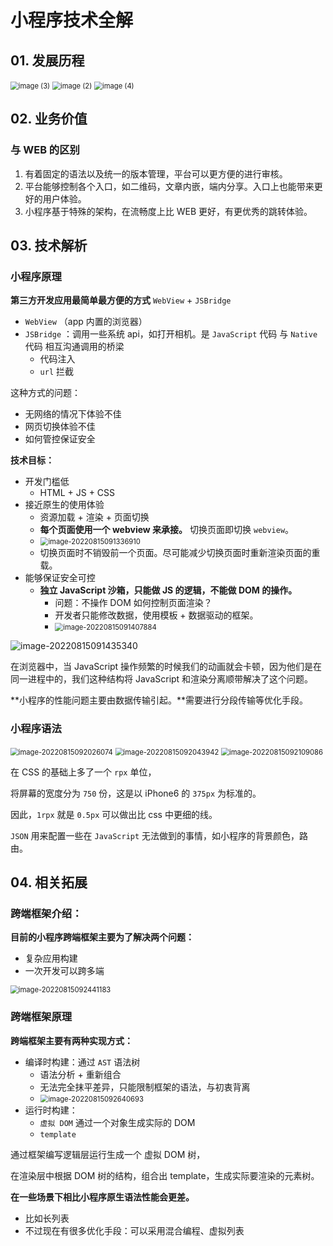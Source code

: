 # 小程序技术全解

## 01. 发展历程

<img src="C:\Users\Zirina\AppData\Roaming\Typora\typora-user-images\image (3).png" alt="image (3)" style="zoom:80%;" />

<img src="C:\Users\Zirina\AppData\Roaming\Typora\typora-user-images\image (2).png" alt="image (2)" style="zoom:80%;" />

<img src="C:\Users\Zirina\AppData\Roaming\Typora\typora-user-images\image (4).png" alt="image (4)" style="zoom:80%;" />

## 02. 业务价值

### 与 WEB 的区别

1. 有着固定的语法以及统一的版本管理，平台可以更方便的进行审核。
2. 平台能够控制各个入口，如二维码，文章内嵌，端内分享。入口上也能带来更好的用户体验。
3. 小程序基于特殊的架构，在流畅度上比 WEB 更好，有更优秀的跳转体验。

## 03. 技术解析

###  小程序原理

**第三方开发应用最简单最方便的方式** `WebView` + `JSBridge`

- `WebView` （app 内置的浏览器）
- `JSBridge` ：调用一些系统 api，如打开相机。是 `JavaScript` 代码 与 `Native` 代码 相互沟通调用的桥梁
  - 代码注入
  - `url` 拦截

这种方式的问题：

- 无网络的情况下体验不佳
- 网页切换体验不佳
- 如何管控保证安全

**技术目标：**

- 开发门槛低
  - HTML + JS + CSS
- 接近原生的使用体验
  - 资源加载  + 渲染 + 页面切换
  - **每个页面使用一个 webview 来承接。** 切换页面即切换 `webview`。
  - <img src="C:\Users\Zirina\AppData\Roaming\Typora\typora-user-images\image-20220815091336910.png" alt="image-20220815091336910" style="zoom: 80%;" />
  - 切换页面时不销毁前一个页面。尽可能减少切换页面时重新渲染页面的重载。
- 能够保证安全可控
  - **独立 JavaScript 沙箱，只能做 JS 的逻辑，不能做 DOM 的操作。**
    - 问题：不操作 DOM 如何控制页面渲染？
    - 开发者只能修改数据，使用模板 + 数据驱动的框架。
    - <img src="C:\Users\Zirina\AppData\Roaming\Typora\typora-user-images\image-20220815091407884.png" alt="image-20220815091407884" style="zoom:80%;" />

![image-20220815091435340](C:\Users\Zirina\AppData\Roaming\Typora\typora-user-images\image-20220815091435340.png)

在浏览器中，当 JavaScript 操作频繁的时候我们的动画就会卡顿，因为他们是在同一进程中的，我们这种结构将 JavaScript 和渲染分离顺带解决了这个问题。

**小程序的性能问题主要由数据传输引起。**需要进行分段传输等优化手段。

### 小程序语法

<img src="C:\Users\Zirina\AppData\Roaming\Typora\typora-user-images\image-20220815092026074.png" alt="image-20220815092026074" style="zoom:80%;" />

<img src="C:\Users\Zirina\AppData\Roaming\Typora\typora-user-images\image-20220815092043942.png" alt="image-20220815092043942" style="zoom:80%;" />

<img src="C:\Users\Zirina\AppData\Roaming\Typora\typora-user-images\image-20220815092109086.png" alt="image-20220815092109086" style="zoom:80%;" />

在 CSS 的基础上多了一个 `rpx` 单位，

将屏幕的宽度分为 `750` 份，这是以 iPhone6 的 `375px` 为标准的。

因此，`1rpx` 就是 `0.5px` 可以做出比 css 中更细的线。



`JSON` 用来配置一些在 `JavaScript` 无法做到的事情，如小程序的背景颜色，路由。

## 04. 相关拓展

### 跨端框架介绍：

**目前的小程序跨端框架主要为了解决两个问题：**

- 复杂应用构建
- 一次开发可以跨多端

<img src="C:\Users\Zirina\AppData\Roaming\Typora\typora-user-images\image-20220815092441183.png" alt="image-20220815092441183" style="zoom:80%;" />

### 跨端框架原理

**跨端框架主要有两种实现方式：**

- 编译时构建：通过 `AST` 语法树
  - 语法分析 + 重新组合
  - 无法完全抹平差异，只能限制框架的语法，与初衷背离
  - <img src="C:\Users\Zirina\AppData\Roaming\Typora\typora-user-images\image-20220815092640693.png" alt="image-20220815092640693" style="zoom:80%;" />
- 运行时构建：
  - `虚拟 DOM` 通过一个对象生成实际的 DOM
  - `template` 

通过框架编写逻辑层运行生成一个 虚拟 DOM 树，

在渲染层中根据 DOM 树的结构，组合出 template，生成实际要渲染的元素树。

**在一些场景下相比小程序原生语法性能会更差。**

- 比如长列表
- 不过现在有很多优化手段：可以采用混合编程、虚拟列表